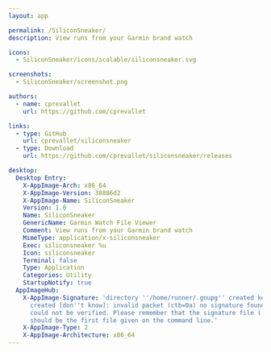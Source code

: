 ```yaml
---
layout: app

permalink: /SiliconSneaker/
description: View runs from your Garmin brand watch

icons:
  - SiliconSneaker/icons/scalable/siliconsneaker.svg

screenshots:
  - SiliconSneaker/screenshot.png

authors:
  - name: cprevallet
    url: https://github.com/cprevallet

links:
  - type: GitHub
    url: cprevallet/siliconsneaker
  - type: Download
    url: https://github.com/cprevallet/siliconsneaker/releases

desktop:
  Desktop Entry:
    X-AppImage-Arch: x86_64
    X-AppImage-Version: 38886d2
    X-AppImage-Name: SiliconSneaker
    Version: 1.0
    Name: SiliconSneaker
    GenericName: Garmin Watch File Viewer
    Comment: View runs from your Garmin brand watch
    MimeType: application/x-siliconsneaker
    Exec: siliconsneaker %u
    Icon: siliconsneaker
    Terminal: false
    Type: Application
    Categories: Utility
    StartupNotify: true
  AppImageHub:
    X-AppImage-Signature: 'directory ''/home/runner/.gnupg'' created keybox ''/home/runner/.gnupg/pubring.kbx''
      created [don''t know]: invalid packet (ctb=0a) no signature found the signature
      could not be verified. Please remember that the signature file (.sig or .asc)
      should be the first file given on the command line.'
    X-AppImage-Type: 2
    X-AppImage-Architecture: x86_64
---
```

